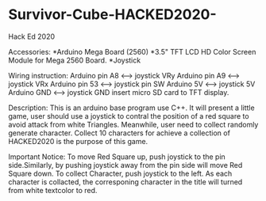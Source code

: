 # Survivor-Cube-HACKED2020-
Hack Ed 2020

Accessories:
	*Arduino Mega Board (2560)
	*3.5" TFT LCD HD Color Screen Module for Mega 2560 Board.
	*Joystick

Wiring instruction:
	Arduino pin A8 <--> joystick VRy
	Arduino pin A9 <--> joystick VRx
	Arduino pin 53 <--> joystick pin SW
	Arduino 5V <--> joystick 5V
	Arduino GND <--> joystick GND
	insert micro SD card to TFT display.

Description:
	This is an arduino base program use C++.
	It will present a little game, user should use a joystick to contral the position of a red square to avoid attack from white Triangles. Meanwhile, user need to collect randomly generate character. Collect 10 characters for achieve a collection of HACKED2020 is the purpose of this game.

Important Notice:
	To move Red Square up, push joystick to the pin side.Similarly, by pushing joystick away from the pin side will move Red Square down.
	To collect Character, push joystick to the left. As each character is collacted, the corresponing character in the title will turned from white textcolor to red.
